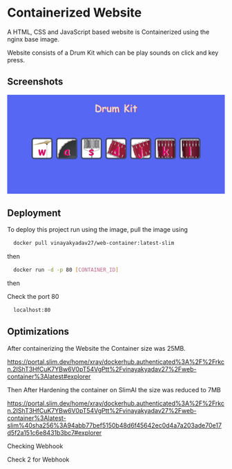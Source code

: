 
# Containerized Website 

A HTML, CSS and JavaScript based website is Containerized using the nginx base image.

Website consists of a Drum Kit which can be play sounds on click and key press.



## Screenshots

![App Screenshot](https://github.com/Vinayakyadav27041/drum/blob/main/images/Drum%20Kit.jpg)


## Deployment

To deploy this project run using the image, pull the image using

```bash
  docker pull vinayakyadav27/web-container:latest-slim
```
then 

```bash
  docker run -d -p 80 [CONTAINER_ID]
```
then 

Check the port 80

```bash
  localhost:80
```


## Optimizations

After containerizing the Website the Container size was 25MB.

https://portal.slim.dev/home/xray/dockerhub.authenticated%3A%2F%2Frkcn.2IShT3HfCuK7YBw6V0pT54VgPtt%2Fvinayakyadav27%2Fweb-container%3Alatest#explorer


Then After Hardening the container on SlimAI the size was reduced to 7MB

https://portal.slim.dev/home/xray/dockerhub.authenticated%3A%2F%2Frkcn.2IShT3HfCuK7YBw6V0pT54VgPtt%2Fvinayakyadav27%2Fweb-container%3Alatest-slim%40sha256%3A94abb77bef5150b48d6f45642ec0d4a7a203ade70e17d5f2a151c6e8431b3bc7#explorer




Checking Webhook

Check 2 for Webhook
